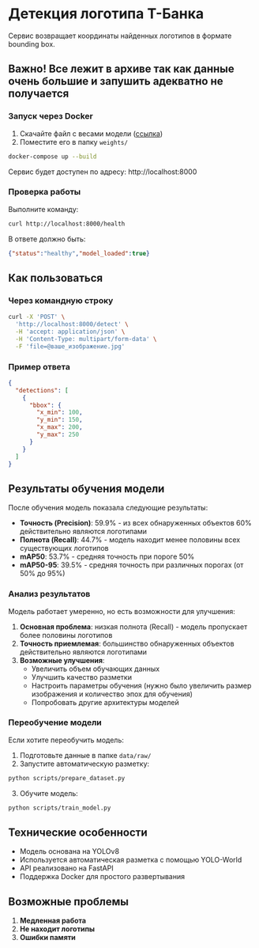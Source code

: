 # Детекция логотипа Т-Банка

 Сервис возвращает координаты найденных логотипов в формате bounding box.

## Важно! Все лежит в архиве так как данные очень большие и запушить адекватно не получается

### Запуск через Docker 

1. Скачайте файл с весами модели ([ссылка](https://huggingface.co/Ultralytics/YOLOv8/blob/main/yolov8n.pt))
2. Поместите его в папку `weights/` 
```bash
docker-compose up --build
```

Сервис будет доступен по адресу: http://localhost:8000

### Проверка работы

Выполните команду:
```bash
curl http://localhost:8000/health
```

В ответе должно быть:
```json
{"status":"healthy","model_loaded":true}
```

## Как пользоваться


### Через командную строку

```bash
curl -X 'POST' \
  'http://localhost:8000/detect' \
  -H 'accept: application/json' \
  -H 'Content-Type: multipart/form-data' \
  -F 'file=@ваше_изображение.jpg'
```

### Пример ответа

```json
{
  "detections": [
    {
      "bbox": {
        "x_min": 100,
        "y_min": 150,
        "x_max": 200,
        "y_max": 250
      }
    }
  ]
}
```

## Результаты обучения модели

После обучения модель показала следующие результаты:

- **Точность (Precision)**: 59.9% - из всех обнаруженных объектов 60% действительно являются логотипами
- **Полнота (Recall)**: 44.7% - модель находит менее половины всех существующих логотипов
- **mAP50**: 53.7% - средняя точность при пороге 50%
- **mAP50-95**: 39.5% - средняя точность при различных порогах (от 50% до 95%)

### Анализ результатов

Модель работает умеренно, но есть возможности для улучшения:

1. **Основная проблема**: низкая полнота (Recall) - модель пропускает более половины логотипов
2. **Точность приемлемая**: большинство обнаруженных объектов действительно являются логотипами
3. **Возможные улучшения**:
   - Увеличить объем обучающих данных
   - Улучшить качество разметки
   - Настроить параметры обучения (нужно было увеличить размер изображения и количество эпох для обучения)
   - Попробовать другие архитектуры моделей





### Переобучение модели

Если хотите переобучить модель:

1. Подготовьте данные в папке `data/raw/`
2. Запустите автоматическую разметку:
```bash
python scripts/prepare_dataset.py
```
3. Обучите модель:
```bash
python scripts/train_model.py
```



## Технические особенности

- Модель основана на YOLOv8
- Используется автоматическая разметка с помощью YOLO-World
- API реализовано на FastAPI
- Поддержка Docker для простого развертывания

## Возможные проблемы 

1. **Медленная работа**
2. **Не находит логотипы**
3. **Ошибки памяти**


